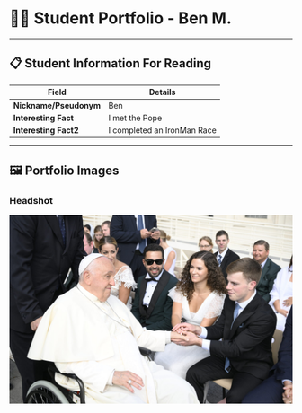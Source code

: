 # 👨‍🎓 Student Portfolio - Ben M.

---

## 📋 Student Information For Reading

| **Field** | **Details** |
|-----------|-------------|
| **Nickname/Pseudonym** | Ben |
| **Interesting Fact** | I met the Pope|
| **Interesting Fact2** | I completed an IronMan Race|

---

## 🖼️ Portfolio Images

### Headshot
![Ben's photo](CAD640E2-1C12-4A73-9CBE-5105EE7AAA20.jpeg)


